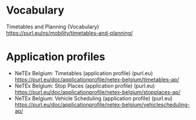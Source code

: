 # Vocabulary
Timetables and Planning (Vocabulary) https://purl.eu/ns/mobility/timetables-and-planning/

# Application profiles
- NeTEx Belgium: Timetables (application profile) (purl.eu) https://purl.eu/doc/applicationprofile/netex-belgium/timetables-ap/
- NeTEx Belgium: Stop Places (application profile) (purl.eu) https://purl.eu/doc/applicationprofile/netex-belgium/stopplaces-ap/
- NeTEx Belgium: Vehicle Scheduling (application profile) (purl.eu) https://purl.eu/doc/applicationprofile/netex-belgium/vehiclescheduling-ap/
